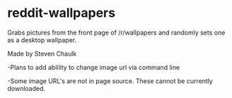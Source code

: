# reddit-wallpapers
Grabs pictures from the front page of /r/wallpapers and randomly sets one as a desktop wallpaper.

Made by Steven Chaulk

-Plans to add ablility to change image url via command line

-Some image URL's are not in page source. These cannot be currently downloaded.
